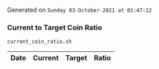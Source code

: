 Generated on `Sunday 03-October-2021 at 01:47:12`

### Current to Target Coin Ratio
`current_coin_ratio.sh`

Date|Current|Target|Ratio
---|---|---|---
